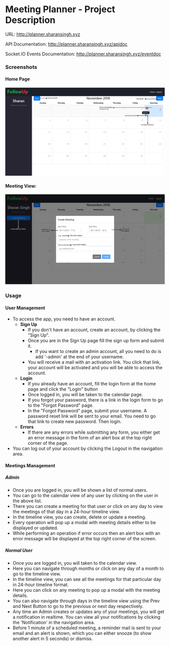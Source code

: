 # Meeting Planner - Project Description

URL: http://planner.sharansingh.xyz

API Documentation: http://planner.sharansingh.xyz/apidoc

Socket.IO Events Documentation: http://planner.sharansingh.xyz/eventdoc

### Screenshots

#### Home Page
![](../screenshots/home.png)

#### Meeting View:
![](../screenshots/meeting.png)

### Usage

#### User Management

- To access the app, you need to have an account.
  - **Sign Up**
    - If you don't have an account, create an account, by clicking the "Sign Up".
    - Once you are in the Sign Up page fill the sign up form and submit it.
      - If you want to create an admin account, all you need to do is add '-admin' at the end of your username.
    - You will receive a mail with an activation link. You click that link, your account will be activated and you will be able to access the account.
  - **Login**
    - If you already have an account, fill the login form at the home page and click the "Login" button
    - Once logged in, you will be taken to the calendar page.
    - If you forgot your password, there is a link in the login form to go to the "Forgot Password" page.
    - In the "Forgot Password" page, submit your username. A password reset link will be sent to your email. You need to go that link to create new password. Then login.
  - **Errors**
    - If there are any errors while submitting any form, you either get an error message in the form of an alert box at the top right corner of the page.
- You can log out of your account by clicking the Logout in the navigation area.

#### Meetings Management

##### Admin
- Once you are logged in, you will be shown a list of normal users.
- You can go to the calendar view of any user by clicking on the user in the above list.
- There you can create a meeting for that user or click on any day to view the meetings of that day in a 24-hour timeline view.
- In the timeline view, you can create, delete or update a meeting.
- Every operation will pop up a modal with meeting details either to be displayed or updated.
- While performing an operation if error occurs then an alert box with an error message will be displayed at the top right corner of the screen.

##### Normal User
- Once you are logged in, you will taken to the calendar view.
- Here you can navigate through months or click on any day of a month to go to the timeline view.
- In the timeline view, you can see all the meetings for that particular day in 24-hour timeline format.
- Here you can click on any meeting to pop up a modal with the meeting details.
- You can also navigate through days in the timeline view using the Prev and Next Button to go to the previous or next day respectively.
- Any time an Admin creates or updates any of your meetings, you will get a notification in realtime. You can view all your notifications by clicking the 'Notification' in the navigation area.
- Before 1 minute of a scheduled meeting, a reminder mail is sent to your email and an alert is shown, which you can either snooze (to show another alert in 5 seconds) or dismiss.
